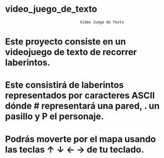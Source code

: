 # video_juego_de_texto
                                      Video Juego de Texto
# Este proyecto consiste en un videojuego de texto de recorrer laberintos.
# Este consistirá de laberintos representados por caracteres ASCII dónde # representará una pared, . un pasillo y P el personaje.
# Podrás moverte por el mapa usando las teclas ↑ ↓ ← → de tu teclado.
